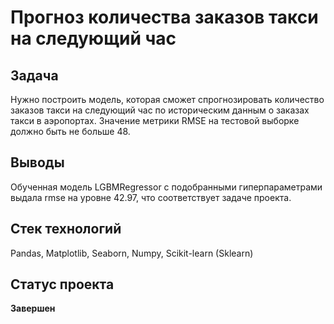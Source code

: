 # Прогноз количества заказов такси на следующий час

## Задача

Нужно построить модель, которая сможет спрогнозировать количество заказов такси на следующий час по историческим данным о заказах такси в аэропортах. Значение метрики RMSE на тестовой выборке должно быть не больше 48.

## Выводы

Обученная модель LGBMRegressor с подобранными гиперпараметрами выдала rmse на уровне 42.97, что соответствует задаче проекта.

## Стек технологий

Pandas, Matplotlib, Seaborn, Numpy, Scikit-learn (Sklearn)

## Статус проекта

**Завершен**
